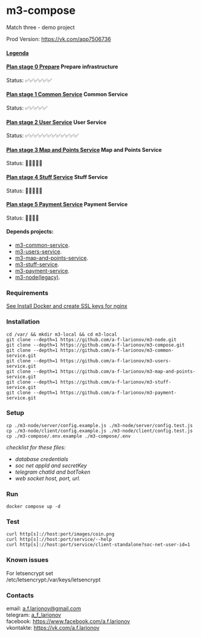 # m3-compose


Match three - demo project

Prod Version:   https://vk.com/app7506736

#### [Legenda](docs/legenda.md)
#### [Plan stage 0 Prepare](docs/plan-stage-0-prepare.md) Prepare infrastructure
Status: ✅✅✅✅✅✅
#### [Plan stage 1 Common Service](docs/plan-stage-1-common-service.md) Common Service
Status: ✅✅✅✅✅
#### [Plan stage 2 User Service](docs/plan-stage-2-user-service.md) User Service
Status: ✅✅✅✅✅✅✅✅✅✅✅✅
#### [Plan stage 3 Map and Points Service](docs/plan-stage-3-map-and-points.md) Map and Points Service
Status: 🏁🏁🏁🏁🏁
#### [Plan stage 4 Stuff Service](docs/plan-stage-4-stuff-service.md) Stuff Service
Status: 🏁🏁🏁🏁🏁
#### [Plan stage 5 Payment Service](docs/plan-stage-5-payment-service.md) Payment Service
Status: 🏁🏁🏁🏁


#### Depends projects: 
- [m3-common-service](https://github.com/a-f-larionov/m3-common-service/).
- [m3-users-service](https://github.com/a-f-larionov/m3-users-service/).
- [m3-map-and-points-service](https://github.com/a-f-larionov/m3-map-and-points-service/).
- [m3-stuff-service](https://github.com/a-f-larionov/m3-stuff-service/).
- [m3-payment-service](https://github.com/a-f-larionov/m3-payment-service/).
- [m3-node(legacy)](https://github.com/a-f-larionov/m3-node/).

### Requirements

[See Install Docker and create SSL keys for nginx](additional.md)

### Installation

    cd /var/ && mkdir m3-local && cd m3-local
    git clone --depth=1 https://github.com/a-f-larionov/m3-node.git
    git clone --depth=1 https://github.com/a-f-larionov/m3-compose.git
    git clone --depth=1 https://github.com/a-f-larionov/m3-common-service.git
    git clone --depth=1 https://github.com/a-f-larionov/m3-users-service.git
    git clone --depth=1 https://github.com/a-f-larionov/m3-map-and-points-service.git
    git clone --depth=1 https://github.com/a-f-larionov/m3-stuff-service.git
    git clone --depth=1 https://github.com/a-f-larionov/m3-payment-service.git

### Setup

    cp ./m3-node/server/config.example.js ./m3-node/server/config.test.js
    cp ./m3-node/client/config.example.js ./m3-node/client/config.test.js
    cp ./m3-compose/.env.example ./m3-compose/.env

_checklist for these files:_
- _database credentials_
- _soc net appId and secretKey_
- _telegram chatId and botToken_
- _web socket host, port, url._

### Run

    docker compose up -d

### Test

    curl http[s]://host:port/images/coin.png
    curl http[s]://host:port/service/--help
    curl http[s]://host:port/service/client-standalone?soc-net-user-id=1


### Known issues

For letsencrypt set  
 /etc/letsencrypt:/var/keys/letsencrypt


### Contacts

email: [a.f.larionov@gmail.com](mailto:a.f.larionov@gmail.com)<br>
telegram: [a_f_larionov](https://t.me/a_f_larionov)<br>
facebook: https://www.facebook.com/a.f.larionov <br>
vkontakte: https://vk.com/a.f.larionov